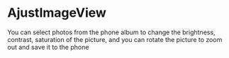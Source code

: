 # AjustImageView
You can select photos from the phone album to change the brightness, contrast, saturation of the picture, and you can rotate the picture to zoom out and save it to the phone
